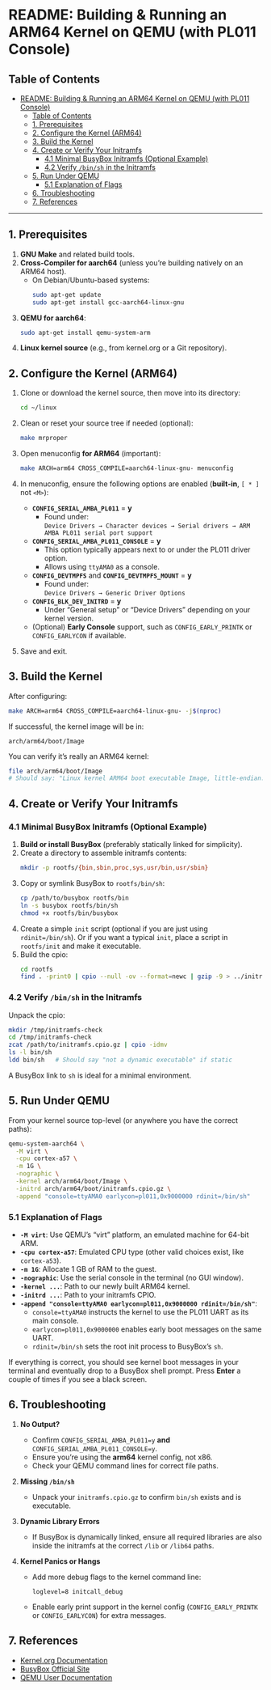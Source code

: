 # README: Building & Running an ARM64 Kernel on QEMU (with PL011 Console)

## Table of Contents

- [README: Building \& Running an ARM64 Kernel on QEMU (with PL011 Console)](#readme-building--running-an-arm64-kernel-on-qemu-with-pl011-console)
  - [Table of Contents](#table-of-contents)
  - [1. Prerequisites](#1-prerequisites)
  - [2. Configure the Kernel (ARM64)](#2-configure-the-kernel-arm64)
  - [3. Build the Kernel](#3-build-the-kernel)
  - [4. Create or Verify Your Initramfs](#4-create-or-verify-your-initramfs)
    - [4.1 Minimal BusyBox Initramfs (Optional Example)](#41-minimal-busybox-initramfs-optional-example)
    - [4.2 Verify `/bin/sh` in the Initramfs](#42-verify-binsh-in-the-initramfs)
  - [5. Run Under QEMU](#5-run-under-qemu)
    - [5.1 Explanation of Flags](#51-explanation-of-flags)
  - [6. Troubleshooting](#6-troubleshooting)
  - [7. References](#7-references)

---

## 1. Prerequisites

1. **GNU Make** and related build tools.
2. **Cross-Compiler for aarch64** (unless you’re building natively on an ARM64 host).
   - On Debian/Ubuntu-based systems:
     ```bash
     sudo apt-get update
     sudo apt-get install gcc-aarch64-linux-gnu
     ```
3. **QEMU for aarch64**:
   ```bash
   sudo apt-get install qemu-system-arm
   ```
4. **Linux kernel source** (e.g., from kernel.org or a Git repository).

## 2. Configure the Kernel (ARM64)

1. Clone or download the kernel source, then move into its directory:
   ```bash
   cd ~/linux
   ```
2. Clean or reset your source tree if needed (optional):
   ```bash
   make mrproper
   ```
3. Open menuconfig **for ARM64** (important):
   ```bash
   make ARCH=arm64 CROSS_COMPILE=aarch64-linux-gnu- menuconfig
   ```
4. In menuconfig, ensure the following options are enabled (**built-in**, `[ * ]` not `<M>`):

   - **`CONFIG_SERIAL_AMBA_PL011`** = **y**
     - Found under:  
       `Device Drivers → Character devices → Serial drivers → ARM AMBA PL011 serial port support`
   - **`CONFIG_SERIAL_AMBA_PL011_CONSOLE`** = **y**
     - This option typically appears next to or under the PL011 driver option.
     - Allows using `ttyAMA0` as a console.
   - **`CONFIG_DEVTMPFS`** and **`CONFIG_DEVTMPFS_MOUNT`** = **y**
     - Found under:  
       `Device Drivers → Generic Driver Options`
   - **`CONFIG_BLK_DEV_INITRD`** = **y**
     - Under “General setup” or “Device Drivers” depending on your kernel version.
   - (Optional) **Early Console** support, such as `CONFIG_EARLY_PRINTK` or `CONFIG_EARLYCON` if available.

5. Save and exit.

## 3. Build the Kernel

After configuring:

```bash
make ARCH=arm64 CROSS_COMPILE=aarch64-linux-gnu- -j$(nproc)
```

If successful, the kernel image will be in:

```
arch/arm64/boot/Image
```

You can verify it’s really an ARM64 kernel:

```bash
file arch/arm64/boot/Image
# Should say: "Linux kernel ARM64 boot executable Image, little-endian..."
```

## 4. Create or Verify Your Initramfs

### 4.1 Minimal BusyBox Initramfs (Optional Example)

1. **Build or install BusyBox** (preferably statically linked for simplicity).
2. Create a directory to assemble initramfs contents:
   ```bash
   mkdir -p rootfs/{bin,sbin,proc,sys,usr/bin,usr/sbin}
   ```
3. Copy or symlink BusyBox to `rootfs/bin/sh`:
   ```bash
   cp /path/to/busybox rootfs/bin
   ln -s busybox rootfs/bin/sh
   chmod +x rootfs/bin/busybox
   ```
4. Create a simple `init` script (optional if you are just using `rdinit=/bin/sh`). Or if you want a typical `init`, place a script in `rootfs/init` and make it executable.
5. Build the cpio:
   ```bash
   cd rootfs
   find . -print0 | cpio --null -ov --format=newc | gzip -9 > ../initramfs.cpio.gz
   ```

### 4.2 Verify `/bin/sh` in the Initramfs

Unpack the cpio:

```bash
mkdir /tmp/initramfs-check
cd /tmp/initramfs-check
zcat /path/to/initramfs.cpio.gz | cpio -idmv
ls -l bin/sh
ldd bin/sh   # Should say "not a dynamic executable" if static
```

A BusyBox link to `sh` is ideal for a minimal environment.

## 5. Run Under QEMU

From your kernel source top-level (or anywhere you have the correct paths):

```bash
qemu-system-aarch64 \
  -M virt \
  -cpu cortex-a57 \
  -m 1G \
  -nographic \
  -kernel arch/arm64/boot/Image \
  -initrd arch/arm64/boot/initramfs.cpio.gz \
  -append "console=ttyAMA0 earlycon=pl011,0x9000000 rdinit=/bin/sh"
```

### 5.1 Explanation of Flags

- **`-M virt`**: Use QEMU’s “virt” platform, an emulated machine for 64-bit ARM.
- **`-cpu cortex-a57`**: Emulated CPU type (other valid choices exist, like `cortex-a53`).
- **`-m 1G`**: Allocate 1 GB of RAM to the guest.
- **`-nographic`**: Use the serial console in the terminal (no GUI window).
- **`-kernel ...`**: Path to our newly built ARM64 kernel.
- **`-initrd ...`**: Path to your initramfs CPIO.
- **`-append "console=ttyAMA0 earlycon=pl011,0x9000000 rdinit=/bin/sh"`**:
  - `console=ttyAMA0` instructs the kernel to use the PL011 UART as its main console.
  - `earlycon=pl011,0x9000000` enables early boot messages on the same UART.
  - `rdinit=/bin/sh` sets the root init process to BusyBox’s `sh`.

If everything is correct, you should see kernel boot messages in your terminal and eventually drop to a BusyBox shell prompt. Press **Enter** a couple of times if you see a black screen.

## 6. Troubleshooting

1. **No Output?**

   - Confirm `CONFIG_SERIAL_AMBA_PL011=y` **and** `CONFIG_SERIAL_AMBA_PL011_CONSOLE=y`.
   - Ensure you’re using the **arm64** kernel config, not x86.
   - Check your QEMU command lines for correct file paths.

2. **Missing `/bin/sh`**

   - Unpack your `initramfs.cpio.gz` to confirm `bin/sh` exists and is executable.

3. **Dynamic Library Errors**

   - If BusyBox is dynamically linked, ensure all required libraries are also inside the initramfs at the correct `/lib` or `/lib64` paths.

4. **Kernel Panics or Hangs**
   - Add more debug flags to the kernel command line:
     ```
     loglevel=8 initcall_debug
     ```
   - Enable early print support in the kernel config (`CONFIG_EARLY_PRINTK` or `CONFIG_EARLYCON`) for extra messages.

## 7. References

- [Kernel.org Documentation](https://www.kernel.org/doc/html/latest/)
- [BusyBox Official Site](https://www.busybox.net/)
- [QEMU User Documentation](https://www.qemu.org/docs/master/)
